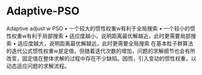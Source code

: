 # Adaptive-PSO
Adaptive adjust w PSO
•	一个较大的惯性权重w有利于全局搜索
•	一个较小的惯性权重w有利于局部搜索
•	适应度越小，说明距离最优解越近，此时更需要局部搜索
•	适应度越大，说明距离最优解越远，此时更需要全局搜索
在基本粒子群算法的迭代公式惯性权重w是定值，但随着迭代次数的增加，问题的求解细节也会有所改变，固定值在整体求解的过程中存在不少缺陷。因而，引入变动的惯性权重，以动态适应问题的求解流程。
